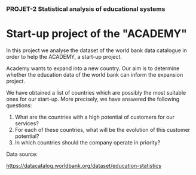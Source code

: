 ### PROJET-2 Statistical analysis of educational systems 
# Start-up project of the "ACADEMY"

In this project we analyse the dataset of the world bank data catalogue in order to help the ACADEMY, a start-up project.

Academy wants to expand into a new country. Our aim is to determine whether the education data of the world bank can inform the expansion project.

We have obtained a list of countries which are possibly the most suitable ones for our start-up. More precisely, we have answered the following questions:

1. What are the countries with a high potential of customers for our services?
2. For each of these countries, what will be the evolution of this customer potential?
3. In which countries should the company operate in priority?

Data source:

https://datacatalog.worldbank.org/dataset/education-statistics
